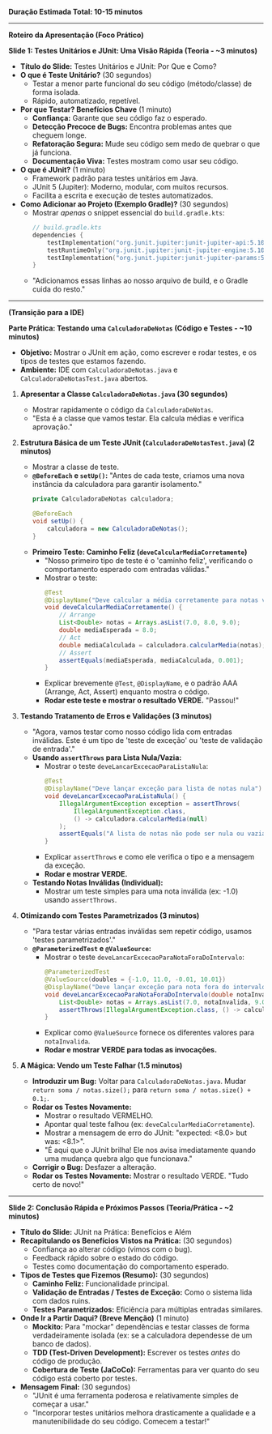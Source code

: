 **Duração Estimada Total: 10-15 minutos**

---

**Roteiro da Apresentação (Foco Prático)**

**Slide 1: Testes Unitários e JUnit: Uma Visão Rápida (Teoria - ~3 minutos)**

*   **Título do Slide:** Testes Unitários e JUnit: Por Que e Como?
*   **O que é Teste Unitário?** (30 segundos)
    *   Testar a menor parte funcional do seu código (método/classe) de forma isolada.
    *   Rápido, automatizado, repetível.
*   **Por que Testar? Benefícios Chave** (1 minuto)
    *   **Confiança:** Garante que seu código faz o esperado.
    *   **Detecção Precoce de Bugs:** Encontra problemas antes que cheguem longe.
    *   **Refatoração Segura:** Mude seu código sem medo de quebrar o que já funciona.
    *   **Documentação Viva:** Testes mostram como usar seu código.
*   **O que é JUnit?** (1 minuto)
    *   Framework padrão para testes unitários em Java.
    *   JUnit 5 (Jupiter): Moderno, modular, com muitos recursos.
    *   Facilita a escrita e execução de testes automatizados.
*   **Como Adicionar ao Projeto (Exemplo Gradle)?** (30 segundos)
    *   Mostrar *apenas* o snippet essencial do `build.gradle.kts`:
        ```kotlin
        // build.gradle.kts
        dependencies {
            testImplementation("org.junit.jupiter:junit-jupiter-api:5.10.2")
            testRuntimeOnly("org.junit.jupiter:junit-jupiter-engine:5.10.2")
            testImplementation("org.junit.jupiter:junit-jupiter-params:5.10.2")
        }
        ```
    *   "Adicionamos essas linhas ao nosso arquivo de build, e o Gradle cuida do resto."

---

**(Transição para a IDE)**

**Parte Prática: Testando uma `CalculadoraDeNotas` (Código e Testes - ~10 minutos)**

*   **Objetivo:** Mostrar o JUnit em ação, como escrever e rodar testes, e os tipos de testes que estamos fazendo.
*   **Ambiente:** IDE com `CalculadoraDeNotas.java` e `CalculadoraDeNotasTest.java` abertos.

1.  **Apresentar a Classe `CalculadoraDeNotas.java` (30 segundos)**
    *   Mostrar rapidamente o código da `CalculadoraDeNotas`.
    *   "Esta é a classe que vamos testar. Ela calcula médias e verifica aprovação."

2.  **Estrutura Básica de um Teste JUnit (`CalculadoraDeNotasTest.java`) (2 minutos)**
    *   Mostrar a classe de teste.
    *   **`@BeforeEach` e `setUp()`:** "Antes de cada teste, criamos uma nova instância da calculadora para garantir isolamento."
        ```java
        private CalculadoraDeNotas calculadora;

        @BeforeEach
        void setUp() {
            calculadora = new CalculadoraDeNotas();
        }
        ```
    *   **Primeiro Teste: Caminho Feliz (`deveCalcularMediaCorretamente`)**
        *   "Nosso primeiro tipo de teste é o 'caminho feliz', verificando o comportamento esperado com entradas válidas."
        *   Mostrar o teste:
            ```java
            @Test
            @DisplayName("Deve calcular a média corretamente para notas válidas")
            void deveCalcularMediaCorretamente() {
                // Arrange
                List<Double> notas = Arrays.asList(7.0, 8.0, 9.0);
                double mediaEsperada = 8.0;
                // Act
                double mediaCalculada = calculadora.calcularMedia(notas);
                // Assert
                assertEquals(mediaEsperada, mediaCalculada, 0.001);
            }
            ```
        *   Explicar brevemente `@Test`, `@DisplayName`, e o padrão AAA (Arrange, Act, Assert) enquanto mostra o código.
        *   **Rodar este teste e mostrar o resultado VERDE.** "Passou!"

3.  **Testando Tratamento de Erros e Validações (3 minutos)**
    *   "Agora, vamos testar como nosso código lida com entradas inválidas. Este é um tipo de 'teste de exceção' ou 'teste de validação de entrada'."
    *   **Usando `assertThrows` para Lista Nula/Vazia:**
        *   Mostrar o teste `deveLancarExcecaoParaListaNula`:
            ```java
            @Test
            @DisplayName("Deve lançar exceção para lista de notas nula")
            void deveLancarExcecaoParaListaNula() {
                IllegalArgumentException exception = assertThrows(
                    IllegalArgumentException.class,
                    () -> calculadora.calcularMedia(null)
                );
                assertEquals("A lista de notas não pode ser nula ou vazia.", exception.getMessage());
            }
            ```
        *   Explicar `assertThrows` e como ele verifica o tipo e a mensagem da exceção.
        *   **Rodar e mostrar VERDE.**
    *   **Testando Notas Inválidas (Individual):**
        *   Mostrar um teste simples para uma nota inválida (ex: -1.0) usando `assertThrows`.

4.  **Otimizando com Testes Parametrizados (3 minutos)**
    *   "Para testar várias entradas inválidas sem repetir código, usamos 'testes parametrizados'."
    *   **`@ParameterizedTest` e `@ValueSource`:**
        *   Mostrar o teste `deveLancarExcecaoParaNotaForaDoIntervalo`:
            ```java
            @ParameterizedTest
            @ValueSource(doubles = {-1.0, 11.0, -0.01, 10.01})
            @DisplayName("Deve lançar exceção para nota fora do intervalo válido")
            void deveLancarExcecaoParaNotaForaDoIntervalo(double notaInvalida) {
                List<Double> notas = Arrays.asList(7.0, notaInvalida, 9.0);
                assertThrows(IllegalArgumentException.class, () -> calculadora.calcularMedia(notas));
            }
            ```
        *   Explicar como `@ValueSource` fornece os diferentes valores para `notaInvalida`.
        *   **Rodar e mostrar VERDE para todas as invocações.**

5.  **A Mágica: Vendo um Teste Falhar (1.5 minutos)**
    *   **Introduzir um Bug:** Voltar para `CalculadoraDeNotas.java`. Mudar `return soma / notas.size();` para `return soma / notas.size() + 0.1;`.
    *   **Rodar os Testes Novamente:**
        *   Mostrar o resultado VERMELHO.
        *   Apontar qual teste falhou (ex: `deveCalcularMediaCorretamente`).
        *   Mostrar a mensagem de erro do JUnit: "expected: <8.0> but was: <8.1>".
        *   "É aqui que o JUnit brilha! Ele nos avisa imediatamente quando uma mudança quebra algo que funcionava."
    *   **Corrigir o Bug:** Desfazer a alteração.
    *   **Rodar os Testes Novamente:** Mostrar o resultado VERDE. "Tudo certo de novo!"

---

**Slide 2: Conclusão Rápida e Próximos Passos (Teoria/Prática - ~2 minutos)**

*   **Título do Slide:** JUnit na Prática: Benefícios e Além
*   **Recapitulando os Benefícios Vistos na Prática:** (30 segundos)
    *   Confiança ao alterar código (vimos com o bug).
    *   Feedback rápido sobre o estado do código.
    *   Testes como documentação do comportamento esperado.
*   **Tipos de Testes que Fizemos (Resumo):** (30 segundos)
    *   **Caminho Feliz:** Funcionalidade principal.
    *   **Validação de Entradas / Testes de Exceção:** Como o sistema lida com dados ruins.
    *   **Testes Parametrizados:** Eficiência para múltiplas entradas similares.
*   **Onde Ir a Partir Daqui? (Breve Menção)** (1 minuto)
    *   **Mockito:** Para "mockar" dependências e testar classes de forma verdadeiramente isolada (ex: se a calculadora dependesse de um banco de dados).
    *   **TDD (Test-Driven Development):** Escrever os testes *antes* do código de produção.
    *   **Cobertura de Teste (JaCoCo):** Ferramentas para ver quanto do seu código está coberto por testes.
*   **Mensagem Final:** (30 segundos)
    *   "JUnit é uma ferramenta poderosa e relativamente simples de começar a usar."
    *   "Incorporar testes unitários melhora drasticamente a qualidade e a manutenibilidade do seu código. Comecem a testar!"
